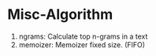 # Misc-Algorithm
1. ngrams: Calculate top n-grams in a text
2. memoizer: Memoizer fixed size. (FIFO)